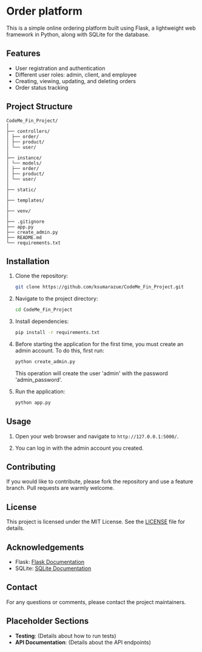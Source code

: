 # Order platform

This is a simple online ordering platform built using Flask, a lightweight web framework in Python, along with SQLite for the database.

## Features

- User registration and authentication
- Different user roles: admin, client, and employee
- Creating, viewing, updating, and deleting orders
- Order status tracking

## Project Structure
```
CodeMe_Fin_Project/
│
├── controllers/
│ ├── order/
│ ├── product/
│ └── user/
│
├── instance/
│ └── models/
│ ├── order/
│ ├── product/
│ └── user/
│
├── static/
│
├── templates/
│
├── venv/
│
├── .gitignore
├── app.py
├── create_admin.py
├── README.md
└── requirements.txt
```

## Installation

1. Clone the repository:
    ```sh
    git clone https://github.com/ksumarazue/CodeMe_Fin_Project.git
    ```

2. Navigate to the project directory:
    ```sh
    cd CodeMe_Fin_Project
    ```

3. Install dependencies:
    ```sh
    pip install -r requirements.txt
    ```

4. Before starting the application for the first time, you must create an admin account. To do this, first run:
    ```sh
    python create_admin.py
    ```
    This operation will create the user 'admin' with the password 'admin_password'.

5. Run the application:
    ```sh
    python app.py
    ```

## Usage

1. Open your web browser and navigate to `http://127.0.0.1:5000/`.

2. You can log in with the admin account you created.

## Contributing

If you would like to contribute, please fork the repository and use a feature branch. Pull requests are warmly welcome.

## License

This project is licensed under the MIT License. See the [LICENSE](LICENSE) file for details.

## Acknowledgements

- Flask: [Flask Documentation](https://flask.palletsprojects.com/)
- SQLite: [SQLite Documentation](https://www.sqlite.org/docs.html)

## Contact

For any questions or comments, please contact the project maintainers.

## Placeholder Sections

- **Testing**: (Details about how to run tests)
- **API Documentation**: (Details about the API endpoints)
